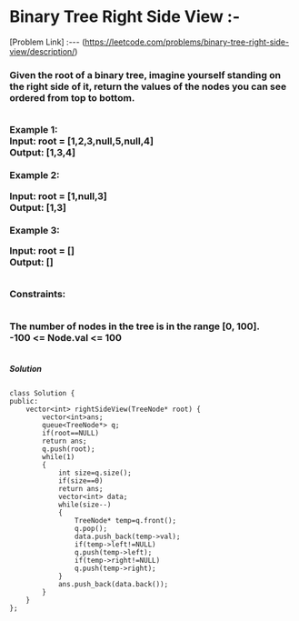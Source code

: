 # Binary Tree Right Side View :-

[Problem Link] :--- (https://leetcode.com/problems/binary-tree-right-side-view/description/)

<h3>
Given the root of a binary tree, imagine yourself standing on the right side of it, return the values of the nodes you can see ordered from top to bottom.<br><br>

Example 1:<br>
Input: root = [1,2,3,null,5,null,4]<br>
Output: [1,3,4]<br><br>
Example 2:<br>

Input: root = [1,null,3]<br>
Output: [1,3]<br><br>
Example 3:<br>

Input: root = []<br>
Output: []<br><br>
 

Constraints:<br><br>

The number of nodes in the tree is in the range [0, 100].<br>
-100 <= Node.val <= 100<br><br>
  
</h3>

***Solution***

```

class Solution {
public:
    vector<int> rightSideView(TreeNode* root) {
        vector<int>ans;
        queue<TreeNode*> q;
        if(root==NULL)
        return ans;
        q.push(root);
        while(1)
        {
            int size=q.size();
            if(size==0)
            return ans;
            vector<int> data;
            while(size--)
            {
                TreeNode* temp=q.front();
                q.pop();
                data.push_back(temp->val);
                if(temp->left!=NULL)
                q.push(temp->left);
                if(temp->right!=NULL)
                q.push(temp->right);
            }
            ans.push_back(data.back());
        }
    }
};

```
